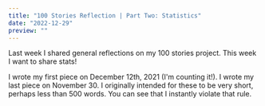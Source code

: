 ```yaml
---
title: "100 Stories Reflection | Part Two: Statistics"
date: "2022-12-29"
preview: ""
---
```


<script>
	import StoryChart from "$lib/components/StoryChart.svelte";
</script>

Last week I shared general reflections on my 100 stories project. This week I want to share stats!

<StoryChart id='wordlength'/>

I wrote my first piece on December 12th, 2021 (I'm counting it!). I wrote my last piece on November 30. I originally intended for these to be very short, perhaps less than 500 words. You can see that I instantly violate that rule.

<StoryChart id='wordlengthtrend' trend/>
